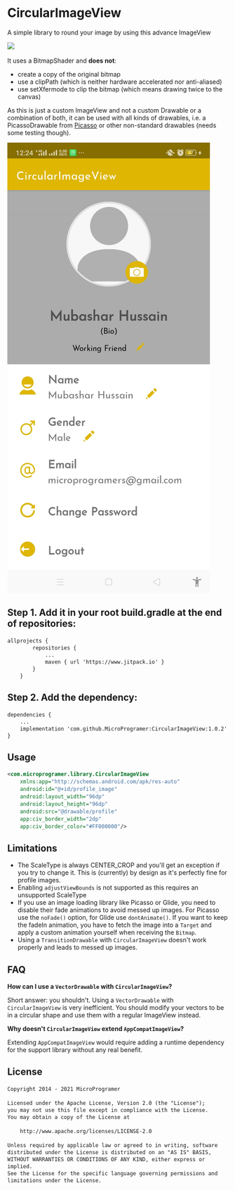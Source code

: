 # CircularImageView
A simple library to round your image by using this advance ImageView

[![](https://www.jitpack.io/v/MicroProgramer/CircularImageView.svg)](https://www.jitpack.io/#MicroProgramer/CircularImageView)

It uses a BitmapShader and **does not**:
* create a copy of the original bitmap
* use a clipPath (which is neither hardware accelerated nor anti-aliased)
* use setXfermode to clip the bitmap (which means drawing twice to the canvas)

As this is just a custom ImageView and not a custom Drawable or a combination of both, it can be used with all kinds of drawables, i.e. a PicassoDrawable from [Picasso](https://github.com/square/picasso) or other non-standard drawables (needs some testing though).

![CircularImageView](https://github.com/MicroProgramer/CircularImageView/blob/master/screenshot.jpg)

Step 1. Add it in your root build.gradle at the end of repositories:
--------------------------------------------------------------------
```
allprojects {
		repositories {
			...
			maven { url 'https://www.jitpack.io' }
		}
	}
```
Step 2. Add the dependency:
---------------------------
```
dependencies {
    ...
    implementation 'com.github.MicroProgramer:CircularImageView:1.0.2'
}
```

Usage
-----
```xml
<com.microprogramer.library.CircularImageView
    xmlns:app="http://schemas.android.com/apk/res-auto"
    android:id="@+id/profile_image"
    android:layout_width="96dp"
    android:layout_height="96dp"
    android:src="@drawable/profile"
    app:civ_border_width="2dp"
    app:civ_border_color="#FF000000"/>
```

Limitations
-----------
* The ScaleType is always CENTER_CROP and you'll get an exception if you try to change it. This is (currently) by design as it's perfectly fine for profile images.
* Enabling `adjustViewBounds` is not supported as this requires an unsupported ScaleType
* If you use an image loading library like Picasso or Glide, you need to disable their fade animations to avoid messed up images. For Picasso use the `noFade()` option, for Glide use `dontAnimate()`. If you want to keep the fadeIn animation, you have to fetch the image into a `Target` and apply a custom animation yourself when receiving the `Bitmap`.
* Using a `TransitionDrawable` with `CircularImageView` doesn't work properly and leads to messed up images.

FAQ
---
**How can I use a `VectorDrawable` with `CircularImageView`?**

Short answer: you shouldn't. Using a `VectorDrawable` with `CircularImageView` is very inefficient. You should modify your vectors to be in a circular shape and use them with a regular ImageView instead.

**Why doesn't `CircularImageView` extend `AppCompatImageView`?**

Extending `AppCompatImageView` would require adding a runtime dependency for the support library without any real benefit.


License
-------

    Copyright 2014 - 2021 MicroProgramer

    Licensed under the Apache License, Version 2.0 (the "License");
    you may not use this file except in compliance with the License.
    You may obtain a copy of the License at

        http://www.apache.org/licenses/LICENSE-2.0

    Unless required by applicable law or agreed to in writing, software
    distributed under the License is distributed on an "AS IS" BASIS,
    WITHOUT WARRANTIES OR CONDITIONS OF ANY KIND, either express or implied.
    See the License for the specific language governing permissions and
    limitations under the License.
